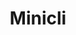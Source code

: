 ---
codehost: https://github.com/minicli/minicli
logohandle: miniclidev
sort: minicli
title: Minicli
website: https://minicli.dev/
---